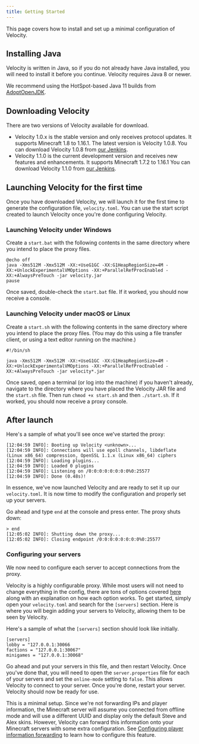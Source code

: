 ```yaml
---
title: Getting Started
---
```


This page covers how to install and set up a minimal configuration of Velocity.

## Installing Java

Velocity is written in Java, so if you do not already have Java installed, you
will need to install it before you continue. Velocity requires Java 8 or newer.

We recommend using the HotSpot-based Java 11 builds from [AdoptOpenJDK](https://adoptopenjdk.net/).

## Downloading Velocity

There are two versions of Velocity available for download.

* Velocity 1.0.x is the stable version and only receives protocol updates. It
  supports Minecraft 1.8 to 1.16.1. The latest version is Velocity 1.0.8. You
  can download Velocity 1.0.8 from [our Jenkins](https://ci.velocitypowered.com/job/velocity/222/artifact/proxy/build/libs/velocity-proxy-1.0.8-all.jar).
* Velocity 1.1.0 is the current development version and receives new features
  and enhancements. It supports Minecraft 1.7.2 to 1.16.1 You can download Velocity
  1.1.0 from [our Jenkins](https://ci.velocitypowered.com/job/velocity-1.1.0/lastSuccessfulBuild/artifact/proxy/build/libs/velocity-proxy-1.1.0-SNAPSHOT-all.jar).

## Launching Velocity for the first time

Once you have downloaded Velocity, we will launch it for the first time to generate the
configuration file, `velocity.toml`. You can use the start script created to launch Velocity
once you're done configuring Velocity.

### Launching Velocity under Windows

Create a `start.bat` with the following contents in the same directory where you intend
to place the proxy files.

```batch
@echo off
java -Xms512M -Xmx512M -XX:+UseG1GC -XX:G1HeapRegionSize=4M -XX:+UnlockExperimentalVMOptions -XX:+ParallelRefProcEnabled -XX:+AlwaysPreTouch -jar velocity.jar
pause
```

Once saved, double-check the `start.bat` file. If it worked, you should now receive a
console.

### Launching Velocity under macOS or Linux

Create a `start.sh` with the following contents in the same directory where you intend
to place the proxy files. (You may do this using a file transfer client, or using a text
editor running on the machine.)

```shell
#!/bin/sh

java -Xms512M -Xmx512M -XX:+UseG1GC -XX:G1HeapRegionSize=4M -XX:+UnlockExperimentalVMOptions -XX:+ParallelRefProcEnabled -XX:+AlwaysPreTouch -jar velocity*.jar
```

Once saved, open a terminal (or log into the machine) if you haven't already, navigate to the
directory where you have placed the Velocity JAR file and the `start.sh` file. Then run
`chmod +x start.sh` and then `./start.sh`. If it worked, you should now receive a proxy console.

## After launch

Here's a sample of what you'll see once we've started the proxy:

```plain
[12:04:59 INFO]: Booting up Velocity <unknown>...
[12:04:59 INFO]: Connections will use epoll channels, libdeflate (Linux x86_64) compression, OpenSSL 1.1.x (Linux x86_64) ciphers
[12:04:59 INFO]: Loading plugins...
[12:04:59 INFO]: Loaded 0 plugins
[12:04:59 INFO]: Listening on /0:0:0:0:0:0:0:0%0:25577
[12:04:59 INFO]: Done (0.48s)!
```

In essence, we've now launched Velocity and are ready to set it up our `velocity.toml`.
It is now time to modify the configuration and properly set up your servers.

Go ahead and type `end` at the console and press enter. The proxy shuts down:

```plain
> end
[12:05:02 INFO]: Shutting down the proxy...
[12:05:02 INFO]: Closing endpoint /0:0:0:0:0:0:0:0%0:25577
```

### Configuring your servers

We now need to configure each server to accept connections from the proxy.

Velocity is a highly configurable proxy. While most users will not need to change everything in the config, there
are tons of options covered [here](https://www.velocitypowered.com/wiki/users/configuration/) along with an explanation
 on 
how each option works. To get started, simply open your `velocity.toml` and search for the `[servers]` section. Here is
 where you will begin adding your servers to Velocity, allowing them to be seen by Velocity.

Here's a sample of what the `[servers]` section should look like initially.

```plain
[servers]
lobby = "127.0.0.1:30066
factions = "127.0.0.1:30067"
minigames = "127.0.0.1:30068"
``` 

Go ahead and put your servers in this file, and then restart Velocity. Once you've done that, you will need to open
the `server.properties` file for each of your servers and set the `online-mode` setting to `false`. This allows
Velocity to connect to your server. Once you're done, restart your server. Velocity should now be ready for use.
  

This is a minimal setup. Since we're not forwarding IPs and player information, the Minecraft server will
assume you connected from offline mode and will use a different UUID and display only the default Steve and Alex
skins. However, Velocity can forward this information onto your Minecraft servers with some extra configuration. See
[Configuring player information forwarding](https://www.velocitypowered.com/wiki/users/forwarding) to learn how to
 configure this feature.


